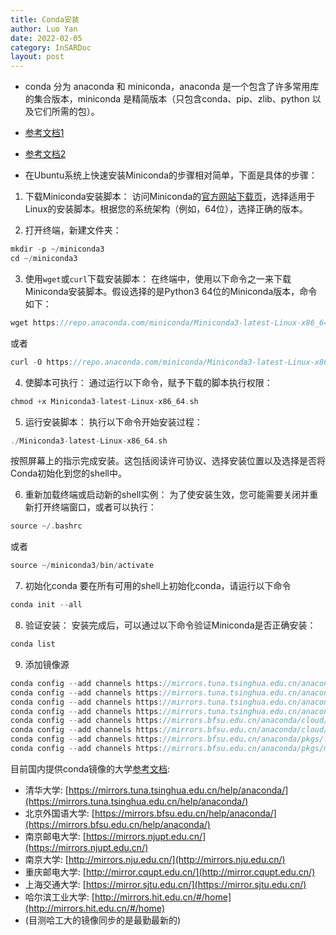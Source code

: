 ```yaml
---
title: Conda安装
author: Luo Yan
date: 2022-02-05
category: InSARDoc
layout: post
---
```


+ conda 分为 anaconda 和 miniconda，anaconda 是一个包含了许多常用库的集合版本，miniconda 是精简版本（只包含conda、pip、zlib、python 以及它们所需的包）。
+ [参考文档1](https://blog.csdn.net/qq_39071254/article/details/138255755)
+ [参考文档2](https://docs.anaconda.com/miniconda/install/#quick-command-line-install)

+ 在Ubuntu系统上快速安装Miniconda的步骤相对简单，下面是具体的步骤：

1. 下载Miniconda安装脚本：
访问Miniconda的[官方网站下载页](https://repo.anaconda.com/miniconda/)，选择适用于Linux的安装脚本。根据您的系统架构（例如，64位），选择正确的版本。

2. 打开终端，新建文件夹：
```C
mkdir -p ~/miniconda3
cd ~/miniconda3
```

3. 使用`wget`或`curl`下载安装脚本：
在终端中，使用以下命令之一来下载Miniconda安装脚本。假设选择的是Python3 64位的Miniconda版本，命令如下：
```C
wget https://repo.anaconda.com/miniconda/Miniconda3-latest-Linux-x86_64.sh
```
或者
```C
curl -O https://repo.anaconda.com/miniconda/Miniconda3-latest-Linux-x86_64.sh
```

4. 使脚本可执行：
通过运行以下命令，赋予下载的脚本执行权限：
```C
chmod +x Miniconda3-latest-Linux-x86_64.sh
```

5. 运行安装脚本：
执行以下命令开始安装过程：
```C
./Miniconda3-latest-Linux-x86_64.sh
```
按照屏幕上的指示完成安装。这包括阅读许可协议、选择安装位置以及选择是否将Conda初始化到您的shell中。

6. 重新加载终端或启动新的shell实例：
为了使安装生效，您可能需要关闭并重新打开终端窗口，或者可以执行：
```C
source ~/.bashrc
```
或者
```C
source ~/miniconda3/bin/activate
```

7. 初始化conda
要在所有可用的shell上初始化conda，请运行以下命令
```C
conda init --all
```

8. 验证安装：
安装完成后，可以通过以下命令验证Miniconda是否正确安装：
```C
conda list
```

9. 添加镜像源
```C
conda config --add channels https://mirrors.tuna.tsinghua.edu.cn/anaconda/pkgs/free/
conda config --add channels https://mirrors.tuna.tsinghua.edu.cn/anaconda/pkgs/main/
conda config --add channels https://mirrors.tuna.tsinghua.edu.cn/anaconda/cloud/conda-forge/
conda config --add channels https://mirrors.tuna.tsinghua.edu.cn/anaconda/cloud/bioconda/
conda config --add channels https://mirrors.bfsu.edu.cn/anaconda/cloud/bioconda/
conda config --add channels https://mirrors.bfsu.edu.cn/anaconda/cloud/conda-forge/
conda config --add channels https://mirrors.bfsu.edu.cn/anaconda/pkgs/free/
conda config --add channels https://mirrors.bfsu.edu.cn/anaconda/pkgs/main/
```

目前国内提供conda镜像的大学[参考文档](https://blog.csdn.net/ViatorSun/article/details/118578818):
+ 清华大学: [https://mirrors.tuna.tsinghua.edu.cn/help/anaconda/](https://mirrors.tuna.tsinghua.edu.cn/help/anaconda/)
+ 北京外国语大学: [https://mirrors.bfsu.edu.cn/help/anaconda/](https://mirrors.bfsu.edu.cn/help/anaconda/)
+ 南京邮电大学: [https://mirrors.njupt.edu.cn/](https://mirrors.njupt.edu.cn/)
+ 南京大学: [http://mirrors.nju.edu.cn/](http://mirrors.nju.edu.cn/)
+ 重庆邮电大学: [http://mirror.cqupt.edu.cn/](http://mirror.cqupt.edu.cn/)
+ 上海交通大学: [https://mirror.sjtu.edu.cn/](https://mirror.sjtu.edu.cn/)
+ 哈尔滨工业大学: [http://mirrors.hit.edu.cn/#/home](http://mirrors.hit.edu.cn/#/home)
+ (目测哈工大的镜像同步的是最勤最新的)
